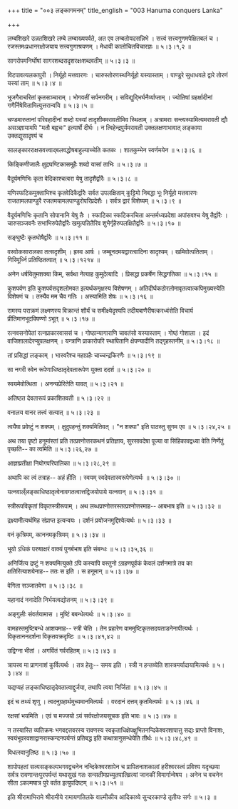 +++
title = "००३ लङ्कागमनम्"
title_english = "003 Hanuma conquers Lanka"

+++


लम्बशिखरे उन्नतशिखरे लम्बे लम्बाख्यपर्वते, अत एव लम्बतोयदसन्निभे ।
सत्त्वं सत्त्वगुणमपेक्षितबलं च । रजस्तमःप्रधानरक्षोजयाय
सत्त्वगुणाश्रयणम् । मेधावी कालोचितविचारज्ञः  ॥  ५।३।१,२  ॥   

  

सागरोपमनिर्घोषां सागरशब्दसदृशरक्षःशब्दवतीम्  ॥  ५।३।३  ॥   

  

विटपावत्यलकापुरी । निर्यूहो मत्तवारणः । चारुस्तोरणस्थनिर्यूहो
यस्यास्ताम् । पाण्डुरे सुधाधवले द्वारे तोरणं यस्यां ताम्  ॥  ५।३।४  ॥   

  

भूजगैराचरितां कृतसञ्चाराम् । भोगवतीं सर्पनगरीम् ।
सविद्युद्भिर्घनैर्व्याप्ताम् । ज्योतिषां ग्रहर्क्षादीनां
गणैर्निषेवितामित्युत्तरान्वयि  ॥  ५।३।५  ॥   

  

चण्डमारुतानां परिवहादीनां शब्दो यस्यां तादृशीममरावतीमिव स्थिताम् ।
अत्रामराः सन्त्यस्यामित्यमरावती द्यौः असञ्ज्ञायामपि "मतौ बह्वचः"
इत्यार्षो दीर्घः । न त्विहेन्द्रपुर्यमरावती उक्तलक्षणाभावात् लङ्काया
उक्तद्युसादृश्यं च  

सालङ्कारराक्षसवत्त्वाद्बलवद्धोषबाहुल्याच्चेति कतकः । शातकुम्भेन
स्वर्णमयेन  ॥  ५।३।६  ॥   

  

किङ्किणीजालैः क्षुद्रघण्टिकासमूहैः शब्दो यासां ताभिः  ॥  ५।३।७  ॥   

  

वैदूर्यमणिभिः कृता वेदिकाश्चत्वरा येषु तादृशैर्द्वारैः  ॥  ५।३।८  ॥   

  

मणिस्फटिकमुक्ताभिश्च कृतवेदिकैर्द्वारैः सर्वत उपलक्षिताम् कुट्टिमो
निबद्धा भूः निर्यूहो मत्तवारणः राजतामलपाण्डुरै
रजतमयामलपाण्डुरोपरिप्रदेशैः । सर्वत्र द्वारं विशेष्यम्  ॥  ५।३।९  ॥   

  

वैदूर्यमणिभिः कृतानि सोपानानि येषु तैः । स्फाटिका स्फटिकरचिता
अन्तर्मध्यप्रदेशा अपांसवश्च येषु तैर्द्वारैः । चारुसञ्जवनैः
सभाभिरुपेतैर्द्वारैः खमुत्पतितैरिव शुभैर्गृहैरुपलक्षितैर्द्वारैः  ॥ 
५।३।१०  ॥   

  

सङ्घुष्टैः कृतघोषैर्द्वारैः  ॥  ५।३।११  ॥   

  

वस्वोकसारालका तत्सदृशीम् । ह्रस्व आर्षः । जम्बूनदमयद्वारत्वादिना
सादृश्यम् । खमिवोत्पतिताम् । गिरिमूर्ध्नि प्रतिष्ठितत्वात्  ॥  ५।३।१२१४
 ॥   

  

अनेन धर्षयितुमशक्या किम्, सर्वथा नेत्याह कुमुदेत्यादि । प्रिसद्धा
प्रकर्षेण सिद्धगतिका  ॥  ५।३।१५  ॥   

  

कुशपर्वण इति कुशपर्वसदृशलोमवत इत्यर्थकमृक्षस्य विशेषणम् ।
अतिदीर्घकठोरलोमावृतत्वात्कपिमुख्यस्येति विशेषणं च । तस्यैव मम चैव गतिः ।
अस्यामिति शेषः  ॥  ५।३।१६  ॥   

  

रामस्य पराक्रमं लक्ष्मणस्य विक्रान्तं शौर्यं च समीक्ष्येदृश्यपि
तदीयबाणैरीषत्करध्वंसेति विचार्य प्रीतिमानभूदविषण्णो ऽभूत्  ॥  ५।३।१७  ॥   

  

रत्नवसनोपेतां रत्नप्राकारवाससं च । गोष्ठान्यागाराणि चावतंसो यस्यास्ताम्
। गोष्ठं गोशाला । इदं वाजिशालादेरप्युपलक्षणम् । यन्त्राणि प्राकारोपरि
स्थापितानि क्षेपण्यादीनि तद्गृहस्तनीम्  ॥  ५।३।१८  ॥   

  

तां प्रसिद्धां लङ्काम् । भास्वरैश्च महाग्रहैः चाच्चन्द्रकिरणैः  ॥  ५।३।१९
 ॥   

  

सा नगरी स्वेन रूपेणाधिष्ठातृदेवतारूपेण युक्ता ददर्श  ॥  ५।३।२०  ॥   

  

स्वयमेवोत्थिता । अनन्यप्रेरितेति यावत्  ॥  ५।३।२१  ॥   

  

अतिष्ठत देवतारूपं प्रकाशितवती  ॥  ५।३।२२  ॥   

  

वनालय वानर तत्त्वं सत्यात्  ॥  ५।३।२३  ॥   

  

त्वयैषा प्रवेष्टुं न शक्यम् । क्षुदुपहन्तुं शक्यमितिवत् । "न शक्या" इति
पाठस्तु सुगम एव  ॥  ५।३।२४,२५  ॥   

  

अथ तया पृष्टो हनूमांस्तां प्रति तत्प्रश्नोत्तरकथनं प्रतिज्ञाय,
सुरसावदेषा पूज्या वा सिंहिकावद्वध्या वेति निर्णेतुं पृच्छति-- का त्वमिति
 ॥  ५।३।२६,२७  ॥   

  

आज्ञाप्रतीक्षा नियोगपरिपालिका  ॥  ५।३।२८,२९  ॥   

  

अथापि का त्वं तत्राह-- अहं हीति । स्वयम् स्वदेवतास्वरूपेणेत्यर्थः  ॥ 
५।३।३० ॥   

  

यत्नवाल्ँलङ्काधिष्ठातृत्वेनावगतत्वात्तद्विजयोपाये यत्नवान्  ॥  ५।३।३१
 ॥   

  

स्त्रीरूपविकृतां विकृतस्त्रीरूपाम् । अथ
लब्धप्रश्नोत्तरस्तत्प्रश्नोत्तरमाह-- आबभाष इति  ॥  ५।३।३२  ॥   

  

द्रक्ष्यामीत्यर्थमिह संप्राप्त इत्यन्वयः । दर्शनं
प्रयोजनमुद्दिश्येत्यर्थः  ॥  ५।३।३३ ॥   

  

वनं कृत्रिमम्, काननमकृत्रिमम्  ॥  ५।३।३४  ॥   

  

भूयो ऽधिकं परुषाक्षरं वाक्यं पुनर्बभाष इति संबन्धः  ॥  ५।३।३५,३६  ॥   

  

अनिर्जित्य द्रष्टुं न शक्यमित्युक्ते ऽपि कस्यापि वस्तुनो ऽग्रहणपूर्वकं
केवलं दर्शनमात्रे तव का क्षतिरित्याशयेनाह-- ततः स इति । स हनूमान्  ॥ 
५।३।३७  ॥   

  

वेगिता सञ्जातवेगा  ॥  ५।३।३८  ॥   

  

महानादं ननादेति निर्भयत्वद्योतनम्  ॥  ५।३।३९  ॥   

  

अङ्गुलीः संवर्तयामास । मुष्टिं बबन्धेत्यर्थः  ॥  ५।३।४०  ॥   

  

वामहस्तमुष्टिबन्धे आशयमाह-- स्त्री चेति । तेन प्रहारेण
वाममुष्टिकृतसदयताडनेनापीत्यर्थः । विकृताननदर्शना विकृतवक्रदृष्टिः  ॥ 
५।३।४१,४२ ॥   

  

उद्विग्ना भीतां । अगर्वितं गर्वरहितम्  ॥  ५।३।४३  ॥   

  

त्रायस्व मा प्राणनाशं कुर्वित्यर्थः । तत्र हेतुः-- समय इति । स्त्री न
हन्तव्येति शास्त्रमर्यादायामित्यर्थः  ॥  ५।३।४४  ॥   

  

यद्यप्यहं लङ्काधिष्ठातृदेवतात्वाद्दुर्जया, तथापि त्वया निर्जिता  ॥ 
५।३।४५  ॥   

  

इदं च तथ्यं शृणु । त्वदनुग्रहार्थमुच्यमानमित्यर्थः । वरदानं दत्तम्
कृतमित्यर्थः  ॥  ५।३।४६  ॥   

  

रक्षसां भयमिति । एवं च मज्जयो ऽयं सर्वरक्षोजयसूचक इति भावः  ॥  ५।३।४७ ॥   

  

न तस्यास्ति व्यतिक्रमः भगवद्दत्तवरस्य रावणस्य
स्वकृताधिक्षेपक्षुभितनन्दिकेश्वरशापात्तु सद्यः प्राप्तो विनाशः,
स्वयंभूवरवशाद्वानरास्कन्दनपर्यन्तं प्रतिबद्ध इति कथात्रानुसन्धेयेति
तीर्थः  ॥  ५।३।४८,४९  ॥   

  

विधत्स्वानुतिष्ठ  ॥  ५।३।५०  ॥   

  

शापोपहतां सत्यसङ्कल्पभगवद्वचनेन नन्दिकेश्वरशापेन च प्रापितनाशकालां
हरीश्वरस्त्वं प्रविश्य यदृच्छया सर्वत्र रावणान्तःपुरपर्यन्तं यथासुखं गतः
सन्सतीमप्रच्युतपातिव्रत्यां जानकीं विमार्गान्वेषय । अनेन च वचनेन सीता
ऽकल्मषात्र पुरे वर्तत इत्युपदिष्टम्  ॥  ५।३।५१  ॥   

  

इति श्रीरामाभिरामे श्रीरामीये रामायणतिलके वाल्मीकीय आदिकाव्ये
सुन्दरकाण्डे तृतीयः सर्गः  ॥  ५।३  ॥   

  


